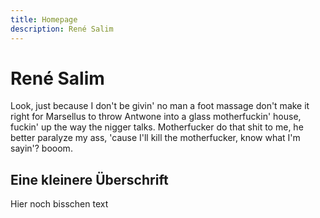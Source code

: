```yaml
---
title: Homepage
description: René Salim
---
```

# René Salim

Look, just because I don't be givin' no man a foot massage don't
make it right for Marsellus to throw Antwone into a glass
motherfuckin' house, fuckin' up the way the nigger talks.
Motherfucker do that shit to me, he better paralyze my ass, 'cause
I'll kill the motherfucker, know what I'm sayin'? booom.

## Eine kleinere Überschrift

Hier noch bisschen text
